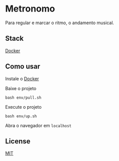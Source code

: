 # Metronomo

Para regular e marcar o ritmo, o andamento musical.

## Stack

[Docker](https://www.docker.com/)

## Como usar

Instale o [Docker](https://www.docker.com/)

Baixe o projeto

```
bash env/pull.sh
```

Execute o projeto

```
bash env/up.sh
```

Abra o navegador em `localhost`

## License

[MIT](./LICENSE)
